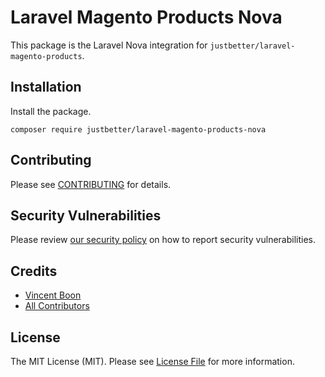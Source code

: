 # Laravel Magento Products Nova

This package is the Laravel Nova integration for `justbetter/laravel-magento-products`.

## Installation

Install the package.

```shell
composer require justbetter/laravel-magento-products-nova
```

## Contributing

Please see [CONTRIBUTING](.github/CONTRIBUTING.md) for details.

## Security Vulnerabilities

Please review [our security policy](../../security/policy) on how to report security vulnerabilities.

## Credits

- [Vincent Boon](https://github.com/VincentBean)
- [All Contributors](../../contributors)

## License

The MIT License (MIT). Please see [License File](LICENSE) for more information.
